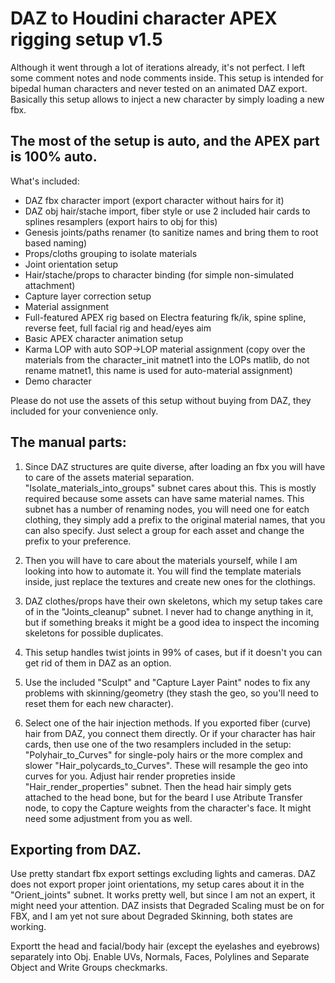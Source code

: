 # DAZ to Houdini character APEX rigging setup v1.5

Although it went through a lot of iterations already, it's not perfect.
I left some comment notes and node comments inside. 
This setup is intended for bipedal human characters and never tested on an animated DAZ export.
Basically this setup allows to inject a new character by simply loading a new fbx.


## The most of the setup is auto, and the APEX part is 100% auto.

What's included:
- DAZ fbx character import (export character without hairs for it)
- DAZ obj hair/stache import, fiber style or use 2 included hair cards to splines resamplers (export hairs to obj for this)
- Genesis joints/paths renamer (to sanitize names and bring them to root based naming)
- Props/cloths grouping to isolate materials
- Joint orientation setup
- Hair/stache/props to character binding (for simple non-simulated attachment)
- Capture layer correction setup
- Material assignment
- Full-featured APEX rig based on Electra featuring fk/ik, spine spline, reverse feet, full facial rig and head/eyes aim
- Basic APEX character animation setup
- Karma LOP with auto SOP->LOP material assignment (copy over the materials from the character_init matnet1 into the LOPs matlib, do not rename matnet1, this name is used for auto-material assignment)
- Demo character

Please do not use the assets of this setup without buying from DAZ, they included for your convenience only.


## The manual parts:

1. Since DAZ structures are quite diverse, after loading an fbx you will have to care of the assets material separation. "Isolate_materials_into_groups" subnet cares about this. This is mostly required because some assets can have same material names. This subnet has a number of renaming nodes, you will need one for eatch clothing, they simply add a prefix to the original material names, that you can also specify. Just select a group for each asset and change the prefix to your preference.

2. Then you will have to care about the materials yourself, while I am looking into how to automate it. You will find the template materials inside, just replace the textures and create new ones for the clothings.

3. DAZ clothes/props have their own skeletons, which my setup takes care of in the "Joints_cleanup" subnet. I never had to change anything in it, but if something breaks it might be a good idea to inspect the incoming skeletons for possible duplicates.

4. This setup handles twist joints in 99% of cases, but if it doesn't you can get rid of them in DAZ as an option.

5. Use the included "Sculpt" and "Capture Layer Paint" nodes to fix any problems with skinning/geometry (they stash the geo, so you'll need to reset them for each new character).

6. Select one of the hair injection methods. If you exported fiber (curve) hair from DAZ, you connect them directly. Or if your character has hair cards, then use one of the two resamplers included in the setup: "Polyhair_to_Curves" for single-poly hairs or the more complex and slower "Hair_polycards_to_Curves". These will resample the geo into curves for you. Adjust hair render propreties inside "Hair_render_properties" subnet. Then the head hair simply gets attached to the head bone, but for the beard I use Atribute Transfer node, to copy the Capture weights from the character's face. It might need some adjustment from you as well.


## Exporting from DAZ.

Use pretty standart fbx export settings excluding lights and cameras. DAZ does not export proper joint orientations, my setup cares about it in the "Orient_joints" subnet. It works pretty well, but since I am not an expert, it might need your attention. DAZ insists that Degraded Scaling must be on for FBX, and I am yet not sure about Degraded Skinning, both states are working.

Exportt the head and facial/body hair (except the eyelashes and eyebrows) separately into Obj. Enable UVs, Normals, Faces, Polylines and Separate Object and Write Groups checkmarks.
